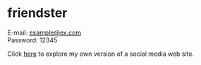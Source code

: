 # friendster

E-mail: example@ex.com <br>
Password: 12345

Click [here](https://y-fedorenko.github.io/friendster/) to explore my own version of a social media web site.